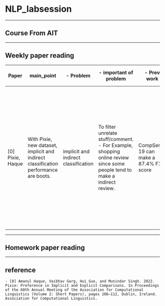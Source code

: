 # NLP_labsession

--------------------
## Course From AIT
-------------------
## Weekly paper reading
| Paper            | main_point                                                                            | - Problem                            | - important of problem                                                                                                     | - Prev work                           | - New approch                                                                                                                                                                                                                                                                                                                | - Justification                                           | - what do we learn?                                                        |
|------------------|---------------------------------------------------------------------------------------|--------------------------------------|----------------------------------------------------------------------------------------------------------------------------|---------------------------------------|------------------------------------------------------------------------------------------------------------------------------------------------------------------------------------------------------------------------------------------------------------------------------------------------------------------------------|-----------------------------------------------------------|----------------------------------------------------------------------------|
| [0] Pixie, Haque | With Pixie, new dataset,  implicit and indirect classification performance are boots. | implicit and indirect classification | To filter unrelate stuff/comment. - For Example, shopping online review since some people  tend to make a indirect review. | CompSent-19 can make a 87.4% F1 score | Dataset including 1 Comparative (indirect comparison)  2 Implicit ( one compared entities are mention) 3 Explicit (mentioned both) - need abbreviations, and [inter-rate agreeM](https://en.wikipedia.org/wiki/Inter-rater_reliability) - Dataset can train with traditional ML tranformer based(TF) and TF with segment emb | - Out perform Model from Compsent dataset by 4%  to 6.3%  | - Incase we need to do some project we might need to make our own dataset. |

-----------------------
## Homework paper reading


-------------------------

## reference
    - [0] Amanul Haque, Vaibhav Garg, Hui Guo, and Munindar Singh. 2022. Pixie: Preference in Implicit and Explicit Comparisons. In Proceedings of the 60th Annual Meeting of the Association for Computational Linguistics (Volume 2: Short Papers), pages 106–112, Dublin, Ireland. Association for Computational Linguistics.